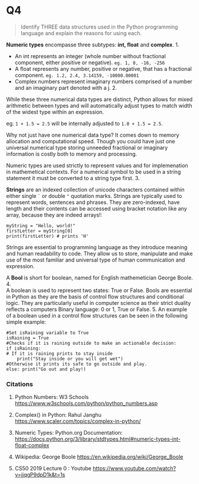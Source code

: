# Q4

> Identify THREE data structures used in the Python programming language and explain the reasons for using each.

**Numeric types** encompasse three subtypes: **int, float** and **complex**. 1. 

- An int represents an integer (whole number without fractional component, either positive or negative).  ```eg. 1, 8, -16, -256```
- A float represents any number, positive or negative, that has a fractional component. 
```eg. 1.2, 2.4, 3.14159, -10000.00001```
- Complex numbers represent imaginary numbers comprised of a number and an imaginary part denoted with a j. 2.  

While these three numerical data types are distinct, Python allows for mixed arithmetic between types and will automatically adjust types to match width of the widest type within an expression.  

eg. ```1 + 1.5 = 2.5```  will be internally adjusted to ```1.0 + 1.5 = 2.5```.  

Why not just have one numerical data type? It comes down to memory allocation and computational speed. Though you could have just one universal numerical type storing unneeded fractional or imaginary information is costly both to memory and processing.  

Numeric types are used strictly to represent values and for implemenation in mathemetical contexts. For a numerical symbol to be used in a string statement it must be converted to a string type first. 3. 


**Strings** are an indexed collection of unicode characters contained within either single ``` ` ``` or double ``` " ``` quotation marks. Strings are typically used to represent words, sentences and phrases. They are zero-indexed, have length and their contents can be accessed using bracket notation like any array, because they are indeed arrays!: 
``` 
myString = "Hello, world!"
firstLetter = myString[0] 
print(firstLetter) # prints 'H'
 ```
 Strings are essential to programming language as they introduce meaning and human readability to code. They allow us to store, manipulate and make use of the most familiar and universal type of human communication and expression.  

A **Bool** is short for boolean, named for English mathemetician George Boole. 4.  
A boolean is used to represent two states: True or False. Bools are essential in Python as they are the basis of control flow structures and conditional logic. They are particularly useful in computer science as their strict duality reflects a computers Binary language: 0 or 1, True or False.  5.
An example of a boolean used in a control flow structures can be seen in the following simple example: 
``` 
#Set isRaining variable to True
isRaining = True
#Checks if it is raining outside to make an actionable decision:
if isRaining:
# If it is raining prints to stay inside
    print("Stay inside or you will get wet")
#Otherwise it prints its safe to go outside and play.
else: print("Go out and play!)  
```  


  
   


  
### Citations

1. Python Numbers: W3 Schools https://www.w3schools.com/python/python_numbers.asp

2. Complex() in Python: Rahul Janghu https://www.scaler.com/topics/complex-in-python/

3. Numeric Types: Python.org Documentation: https://docs.python.org/3/library/stdtypes.html#numeric-types-int-float-complex

4. Wikipedia: George Boole https://en.wikipedia.org/wiki/George_Boole

5. CS50 2019 Lecture 0 : Youtube https://www.youtube.com/watch?v=jjqgP9dpD1k&t=1s